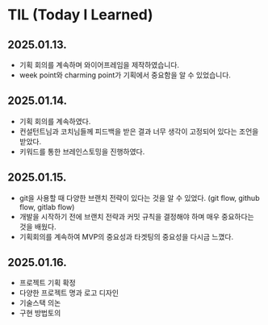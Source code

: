 # TIL (Today I Learned)
## 2025.01.13.
 - 기획 회의를 계속하며 와이어프레임을 제작하였습니다.
 - week point와 charming point가 기획에서 중요함을 알 수 있었습니다.

## 2025.01.14.
 - 기획 회의를 계속하였다.
 - 컨설턴트님과 코치님들께 피드백을 받은 결과 너무 생각이 고정되어 있다는 조언을 받았다.
 - 키워드를 통한 브레인스토밍을 진행하였다.

## 2025.01.15.
 - git을 사용할 때 다양한 브랜치 전략이 있다는 것을 알 수 있었다. (git flow, github flow, gitlab flow)
 - 개발을 시작하기 전에 브랜치 전략과 커밋 규칙을 결정해야 하며 매우 중요하다는 것을 배웠다.
 - 기획회의를 계속하여 MVP의 중요성과 타겟팅의 중요성을 다시금 느꼈다.

## 2025.01.16.
 - 프로젝트 기획 확정
 - 다양한 프로젝트 명과 로고 디자인
 - 기술스택 의논
 - 구현 방법토의
